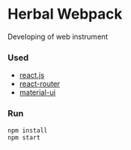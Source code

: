 # Herbal Webpack

Developing of web instrument

### Used

- [react.js](http://facebook.github.io/react/index.html)
- [react-router](https://github.com/rackt/react-router)
- [material-ui](http://www.material-ui.com/)

### Run

```
npm install
npm start
```
